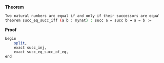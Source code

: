 **Theorem**
```sh
Two natural numbers are equal if and only if their successors are equal.
theorem succ_eq_succ_iff (a b : mynat) : succ a = succ b ↔ a = b :=
```
**Proof**
```sh
begin
    split,
    exact succ_inj,
    exact succ_eq_succ_of_eq,
end
```